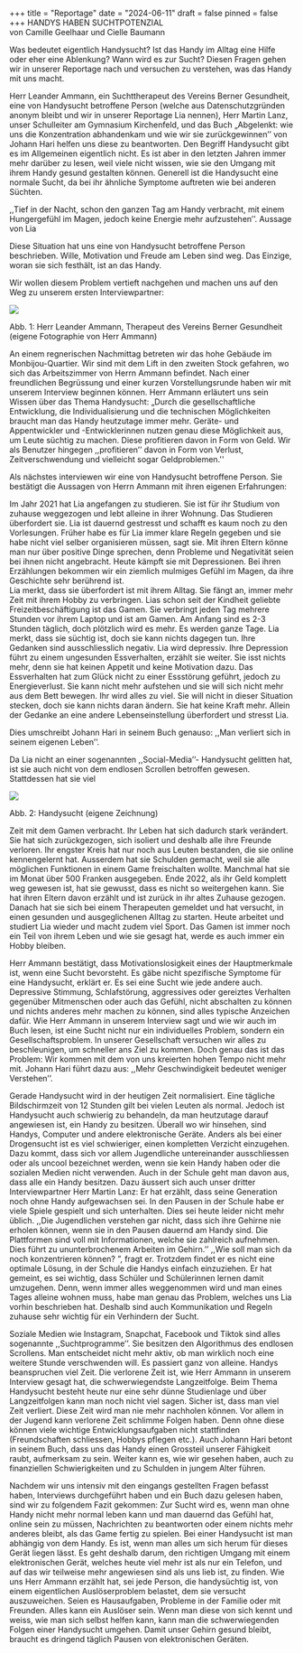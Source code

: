 +++
title = "Reportage"
date = "2024-06-11"
draft = false
pinned = false
+++
HANDYS HABEN SUCHTPOTENZIAL\
von Camille Geelhaar und Cielle Baumann 

Was bedeutet eigentlich Handysucht? Ist das Handy im Alltag eine Hilfe oder eher eine Ablenkung? Wann wird es zur Sucht? 
Diesen Fragen gehen wir in unserer Reportage nach und versuchen zu verstehen, was das Handy mit uns macht.

Herr Leander Ammann, ein Suchttherapeut des Vereins Berner Gesundheit, eine von Handysucht betroffene Person (welche aus Datenschutzgründen anonym bleibt und wir in unserer Reportage Lia nennen), Herr Martin Lanz, unser Schulleiter am Gymnasium Kirchenfeld, und das Buch „Abgelenkt: wie uns die Konzentration abhandenkam und wie wir sie zurückgewinnen’’ von Johann Hari helfen uns diese zu beantworten.
Den Begriff Handysucht gibt es im Allgemeinen eigentlich nicht. Es ist aber in den letzten Jahren immer mehr darüber zu lesen, weil viele nicht wissen, wie sie den Umgang mit ihrem Handy gesund gestalten können. Generell ist die Handysucht eine normale Sucht, da bei ihr ähnliche Symptome auftreten wie bei anderen Süchten.

,,Tief in der Nacht, schon den ganzen Tag am Handy verbracht, mit einem Hungergefühl im Magen, jedoch keine Energie mehr aufzustehen’’. 
Aussage von Lia

Diese Situation hat uns eine von Handysucht betroffene Person beschrieben. Wille, Motivation und Freude am Leben sind weg. Das Einzige, woran sie sich festhält, ist an das Handy.

Wir wollen diesem Problem vertieft nachgehen und machen uns auf den Weg zu unserem ersten Interviewpartner:

![](reportage1.jpg)

Abb. 1: Herr Leander Ammann, Therapeut des Vereins Berner Gesundheit
(eigene Fotographie von Herr Ammann)

An einem regnerischen Nachmittag betreten wir das hohe Gebäude im Monbijou-Quartier. Wir sind mit dem Lift in den zweiten Stock gefahren, wo sich das Arbeitszimmer von Herrn Ammann befindet. Nach einer freundlichen Begrüssung und einer kurzen Vorstellungsrunde haben wir mit unserem Interview beginnen können.
Herr Ammann erläutert uns sein Wissen über das Thema Handysucht: „Durch die gesellschaftliche Entwicklung, die Individualisierung und die technischen Möglichkeiten braucht man das Handy 
heutzutage immer mehr. Geräte- und Appentwickler und -Entwicklerinnen nutzen genau diese Möglichkeit aus, um Leute süchtig zu machen. Diese profitieren davon in Form von Geld. Wir als Benutzer hingegen ,,profitieren’’ davon in Form von Verlust, Zeitverschwendung und vielleicht sogar Geldproblemen.''

Als nächstes interviewen wir eine von Handysucht betroffene Person. Sie bestätigt die Aussagen von Herrn Ammann mit ihren eigenen Erfahrungen:

Im Jahr 2021 hat Lia angefangen zu studieren. Sie ist für ihr Studium von zuhause weggezogen und lebt alleine in ihrer Wohnung. Das Studieren überfordert sie. Lia ist dauernd gestresst und schafft es kaum noch zu den Vorlesungen. 
Früher habe es für Lia immer klare Regeln gegeben und sie habe nicht viel selber organisieren müssen, sagt sie. Mit ihren Eltern könne man nur über positive Dinge sprechen, denn Probleme und Negativität seien bei ihnen nicht angebracht. Heute kämpft sie mit Depressionen.
Bei ihren Erzählungen bekommen wir ein ziemlich mulmiges Gefühl im Magen, da ihre Geschichte sehr berührend ist.\
Lia merkt, dass sie überfordert ist mit ihrem Alltag. Sie fängt an, immer mehr Zeit mit ihrem Hobby zu verbringen. Lias schon seit der Kindheit geliebte Freizeitbeschäftigung ist das Gamen. Sie verbringt jeden Tag mehrere Stunden vor ihrem Laptop und ist am Gamen. Am Anfang sind es 2-3 Stunden täglich, doch plötzlich wird es mehr. Es werden ganze Tage. Lia merkt, dass sie süchtig ist, doch sie kann nichts dagegen tun. Ihre Gedanken sind ausschliesslich negativ. Lia wird depressiv. Ihre Depression führt zu einem ungesunden Essverhalten, erzählt sie weiter. Sie isst nichts mehr, denn sie hat keinen Appetit und keine Motivation dazu. Das Essverhalten hat zum Glück nicht zu einer Essstörung geführt, jedoch zu Energieverlust. Sie kann nicht mehr aufstehen und sie will sich nicht mehr aus dem Bett bewegen. Ihr wird alles zu viel. Sie will nicht in dieser Situation stecken, doch sie kann nichts daran ändern. Sie hat keine Kraft mehr. Allein der Gedanke an eine andere Lebenseinstellung überfordert und stresst Lia. 

Dies umschreibt Johann Hari in seinem Buch genauso: ,,Man verliert sich in seinem eigenen Leben’’. 

Da Lia nicht an einer sogenannten ,,Social-Media’’- Handysucht gelitten hat, ist sie auch nicht von dem endlosen Scrollen betroffen gewesen. Stattdessen hat sie viel 


![](reportage2.png)

Abb. 2: Handysucht
(eigene Zeichnung)

Zeit mit dem Gamen verbracht. Ihr Leben hat sich dadurch stark verändert. Sie hat sich zurückgezogen, sich isoliert und deshalb alle ihre Freunde verloren. Ihr engster Kreis hat nur noch aus Leuten bestanden, die sie online kennengelernt hat. Ausserdem hat sie Schulden gemacht, weil sie alle möglichen Funktionen in einem Game freischalten wollte. Manchmal hat sie im Monat über 500 Franken ausgegeben. 
Ende 2022, als ihr Geld komplett weg gewesen ist, hat sie gewusst, dass es nicht so weitergehen kann. Sie hat ihren Eltern davon erzählt und ist zurück in ihr altes Zuhause gezogen. Danach hat sie sich bei einem Therapeuten gemeldet und hat versucht, in einen gesunden und ausgeglichenen Alltag zu starten.
Heute arbeitet und studiert Lia wieder und macht zudem viel Sport. Das Gamen ist immer noch ein Teil von ihrem Leben und wie sie gesagt hat, werde es auch immer ein Hobby bleiben.

Herr Ammann bestätigt, dass Motivationslosigkeit eines der Hauptmerkmale ist, wenn eine Sucht bevorsteht. Es gäbe nicht spezifische Symptome für eine Handysucht, erklärt er. Es sei eine Sucht wie jede andere auch. Depressive Stimmung, Schlafstörung, aggressives oder gereiztes Verhalten gegenüber Mitmenschen oder auch das 
Gefühl, nicht abschalten zu können und nichts anderes mehr machen zu können, sind alles typische Anzeichen dafür.
Wie Herr Ammann in unserem Interview sagt und wie wir auch im Buch lesen, ist eine Sucht nicht nur ein individuelles Problem, sondern ein Gesellschaftsproblem. In unserer Gesellschaft versuchen wir alles zu beschleunigen, um schneller ans Ziel zu kommen. Doch genau das ist das Problem: Wir kommen mit dem von uns kreierten hohen Tempo nicht mehr mit. Johann Hari führt dazu aus: ,,Mehr Geschwindigkeit bedeutet weniger Verstehen’’. 

Gerade Handysucht wird in der heutigen Zeit normalisiert. Eine tägliche Bildschirmzeit von 12 Stunden gilt bei vielen Leuten als normal. Jedoch ist Handysucht auch schwierig zu behandeln, da man heutzutage darauf angewiesen ist, ein Handy zu besitzen. Überall wo wir hinsehen, sind Handys, Computer und andere elektronische Geräte. Anders als bei einer Drogensucht ist es viel schwieriger, einen kompletten Verzicht einzugehen. Dazu kommt, dass sich vor allem Jugendliche untereinander ausschliessen oder als uncool bezeichnet werden, wenn sie kein Handy haben oder die sozialen Medien nicht verwenden. Auch in der Schule geht man davon aus, dass alle ein Handy besitzen. 
Dazu äussert sich auch unser dritter Interviewpartner Herr Martin Lanz:
Er hat erzählt, dass seine Generation noch ohne Handy aufgewachsen sei. In den Pausen in der Schule habe er viele Spiele gespielt und sich unterhalten. Dies sei heute leider nicht mehr üblich. ,,Die Jugendlichen verstehen gar nicht, dass sich ihre Gehirne nie erholen können, wenn sie in den Pausen dauernd am Handy sind. Die Plattformen sind voll mit Informationen, welche sie zahlreich aufnehmen. Dies führt zu ununterbrochenem Arbeiten im Gehirn.’’ ,,Wie soll man sich da noch konzentrieren können? ”, fragt er. Trotzdem findet er es nicht eine optimale Lösung, in der Schule die Handys einfach einzuziehen. Er hat gemeint, es sei wichtig, dass Schüler und Schülerinnen lernen damit umzugehen. Denn, wenn immer alles weggenommen wird und man eines Tages alleine wohnen muss, habe man genau das Problem, welches uns Lia vorhin beschrieben hat. Deshalb sind auch Kommunikation und Regeln zuhause sehr wichtig für ein Verhindern der Sucht.

Soziale Medien wie Instagram, Snapchat, Facebook und Tiktok sind alles sogenannte ,,Suchtprogramme’’. Sie besitzen den Algorithmus des endlosen Scrollens. Man entscheidet nicht mehr aktiv, ob man wirklich noch eine weitere Stunde verschwenden will. Es passiert ganz von alleine. Handys beanspruchen viel Zeit. Die verlorene Zeit ist, wie Herr Ammann in unserem Interview gesagt hat, die schwerwiegendste Langzeitfolge. 
Beim Thema Handysucht besteht heute nur eine sehr dünne Studienlage und über Langzeitfolgen kann man noch nicht viel sagen. Sicher ist, dass man viel Zeit verliert. Diese Zeit wird man nie mehr nachholen können. Vor allem in der Jugend kann verlorene Zeit schlimme Folgen haben. Denn ohne diese können viele wichtige Entwicklungsaufgaben nicht stattfinden (Freundschaften schliessen, Hobbys pflegen etc.).
Auch Johann Hari betont in seinem Buch, dass uns das Handy einen Grossteil unserer Fähigkeit raubt, aufmerksam zu sein. Weiter kann es, wie wir gesehen haben, auch zu finanziellen Schwierigkeiten und zu Schulden in jungem Alter führen. 

Nachdem wir uns intensiv mit den eingangs gestellten Fragen befasst haben, Interviews durchgeführt haben und ein Buch dazu gelesen haben, sind wir zu folgendem Fazit gekommen:
Zur Sucht wird es, wenn man ohne Handy nicht mehr normal leben kann und man dauernd das Gefühl hat, online sein zu müssen, Nachrichten zu beantworten oder einem nichts mehr anderes bleibt, als das Game fertig zu spielen.
Bei einer Handysucht ist man abhängig von dem Handy. Es ist, wenn man alles um sich herum für dieses Gerät liegen lässt.
Es geht deshalb darum, den richtigen Umgang mit einem elektronischen Gerät, welches heute viel mehr ist als nur ein Telefon, und auf das wir teilweise mehr angewiesen sind als uns lieb ist, zu finden. Wie uns Herr Ammann erzählt hat, sei jede Person, die handysüchtig ist, von einem eigentlichen Auslöserproblem belastet, dem sie versucht auszuweichen. Seien es Hausaufgaben, Probleme in der Familie oder mit Freunden. Alles kann ein Auslöser sein. Wenn man diese von sich kennt und weiss, wie man sich selbst helfen kann, kann man die schwerwiegenden Folgen einer Handysucht umgehen. Damit unser Gehirn gesund bleibt, braucht es dringend täglich Pausen von elektronischen Geräten.